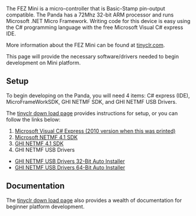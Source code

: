 The FEZ Mini is a micro-controller that is Basic-Stamp  pin-output compatible.  The Panda has a 72Mhz 32-bit ARM processor and runs Microsoft .NET Micro Framework.  Writing code for this device is easy using the C# programming language with the free Microsoft Visual C# express IDE.

More information about the FEZ Mini can be found at  [tinyclr.com](http://http://www.tinyclr.com).

This page will provide the necessary software/drivers needed to begin development on Mini platform.


## Setup ##
To begin developing on the Panda, you will need 4 items:  C# express (IDE), MicroFrameWorkSDK, GHI NETMF SDK, and GHI NETMF USB Drivers.

The [tinyclr down load page](http://www.tinyclr.com/dl/) provides instructions for setup, or you can follow the links below:


  1. [Microsoft Visual C# Express (2010 version when this was printed)](http://www.microsoft.com/express/Downloads/#2010-Visual-CS)
  1. [Microsoft NETMF 4.1 SDK](http://www.microsoft.com/downloads/details.aspx?displaylang=en&FamilyID=cff5a7b7-c21c-4127-ac65-5516384da3a0)
  1. [GHI NETMF 4.1 SDK](http://www.ghielectronics.com/downloads/NETMF/GHI%20NETMF%20v4.1%20SDK.zip)
  1. GHI NETMF USB Drivers
  * [GHI NETMF USB Drivers 32-Bit Auto Installer](http://ghielectronics.com/downloads/NETMF/GHI%20NETMF%20USB%20Drivers%2032-Bit.zip)
  * [GHI NETMF USB Drivers 64-Bit Auto Installer](http://ghielectronics.com/downloads/NETMF/GHI%20NETMF%20USB%20Drivers%2064-Bit.zip)

## Documentation ##

The [tinyclr down load page](http://www.tinyclr.com/dl/) also provides a wealth of documentation for beginner platform development.
